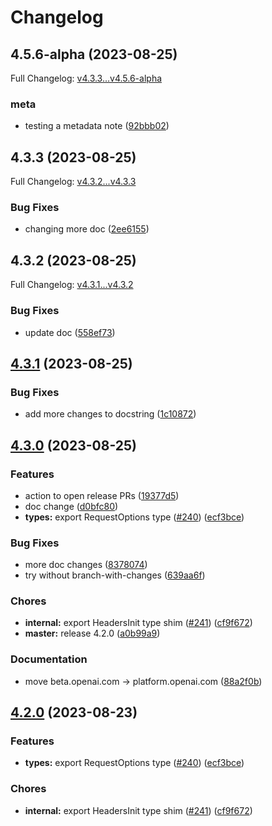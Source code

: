 # Changelog

## 4.5.6-alpha (2023-08-25)

Full Changelog: [v4.3.3...v4.5.6-alpha](https://github.com/dgellow/openai-node/compare/v4.3.3...v4.5.6-alpha)

### meta

* testing a metadata note ([92bbb02](https://github.com/dgellow/openai-node/commit/92bbb028b1b3d2837344132c0e45d64780c185f8))

## 4.3.3 (2023-08-25)

Full Changelog: [v4.3.2...v4.3.3](https://github.com/dgellow/openai-node/compare/v4.3.2...v4.3.3)

### Bug Fixes

* changing more doc ([2ee6155](https://github.com/dgellow/openai-node/commit/2ee61556fd2ff09687f00d33d20944fd73a81c15))

## 4.3.2 (2023-08-25)

Full Changelog: [v4.3.1...v4.3.2]()

### Bug Fixes

* update doc ([558ef73](https://github.com/dgellow/openai-node/commit/558ef73de8642bfef13c69f52fd456f3191e7ad1))

## [4.3.1](https://github.com/dgellow/openai-node/compare/v4.3.0...v4.3.1) (2023-08-25)


### Bug Fixes

* add more changes to docstring ([1c10872](https://github.com/dgellow/openai-node/commit/1c10872a67dee7a5ae719958768f9ce8abe8ae9c))

## [4.3.0](https://github.com/dgellow/openai-node/compare/v4.2.0...v4.3.0) (2023-08-25)


### Features

* action to open release PRs ([19377d5](https://github.com/dgellow/openai-node/commit/19377d5a103055d8071a3abbd25f2b1b2c6dc88d))
* doc change ([d0bfc80](https://github.com/dgellow/openai-node/commit/d0bfc80ead21670eb150572c7be3040c51cdf147))
* **types:** export RequestOptions type ([#240](https://github.com/dgellow/openai-node/issues/240)) ([ecf3bce](https://github.com/dgellow/openai-node/commit/ecf3bcee3c64a80a3cd901aa32d3db78d1364645))


### Bug Fixes

* more doc changes ([8378074](https://github.com/dgellow/openai-node/commit/83780748c06ee52d9f3ed6a30ce33d2e6f4bc36f))
* try without branch-with-changes ([639aa6f](https://github.com/dgellow/openai-node/commit/639aa6fb7f4fb74ae27b6cb66f913d3815965d0d))


### Chores

* **internal:** export HeadersInit type shim ([#241](https://github.com/dgellow/openai-node/issues/241)) ([cf9f672](https://github.com/dgellow/openai-node/commit/cf9f6729b5b232a37841c33db33b2519b54f19b2))
* **master:** release 4.2.0 ([a0b99a9](https://github.com/dgellow/openai-node/commit/a0b99a95c3f544110abf76e2f2b5502330c0cbec))


### Documentation

* move beta.openai.com -&gt; platform.openai.com ([88a2f0b](https://github.com/dgellow/openai-node/commit/88a2f0b8e98c12bc5bc088042c412228829ddeef))

## [4.2.0](https://github.com/openai/openai-node/compare/v4.1.0...v4.2.0) (2023-08-23)


### Features

* **types:** export RequestOptions type ([#240](https://github.com/openai/openai-node/issues/240)) ([ecf3bce](https://github.com/openai/openai-node/commit/ecf3bcee3c64a80a3cd901aa32d3db78d1364645))


### Chores

* **internal:** export HeadersInit type shim ([#241](https://github.com/openai/openai-node/issues/241)) ([cf9f672](https://github.com/openai/openai-node/commit/cf9f6729b5b232a37841c33db33b2519b54f19b2))
